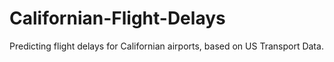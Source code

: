# Californian-Flight-Delays
Predicting flight delays for Californian airports, based on US Transport Data.
